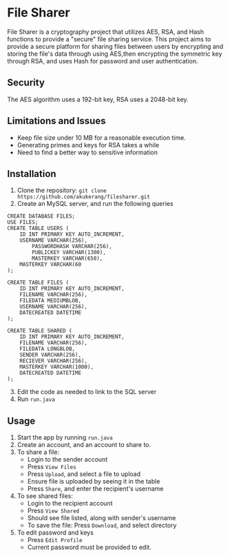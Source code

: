 # File Sharer
File Sharer is a cryptography project that utilizes AES, RSA, and Hash functions to provide a "secure" file sharing service.
This project aims to provide a secure platform for sharing files between users by encrypting and storing the file's data through using AES,then
encrypting the symmetric key through RSA, and uses Hash for password and user authentication.

## Security
The AES algorithm uses a 192-bit key, RSA uses a 2048-bit key.

## Limitations and Issues
- Keep file size under 10 MB for a reasonable execution time.
- Generating primes and keys for RSA takes a while
- Need to find a better way to sensitive information

## Installation
1. Clone the repository:
`git clone https://github.com/akukerang/filesharer.git`
2. Create an MySQL server, and run the following queries
```
CREATE DATABASE FILES;
USE FILES;
CREATE TABLE USERS (
	ID INT PRIMARY KEY AUTO_INCREMENT,
	USERNAME VARCHAR(256),
    	PASSWORDHASH VARCHAR(256),
    	PUBLICKEY VARCHAR(1300),
    	MASTERKEY VARCHAR(650),
	MASTERKEY VARCHAR(60
);

CREATE TABLE FILES (
	ID INT PRIMARY KEY AUTO_INCREMENT,
  	FILENAME VARCHAR(256),
  	FILEDATA MEDIUMBLOB,
	USERNAME VARCHAR(256),
  	DATECREATED DATETIME
);

CREATE TABLE SHARED (
	ID INT PRIMARY KEY AUTO_INCREMENT,
  	FILENAME VARCHAR(256),
  	FILEDATA LONGBLOB,
	SENDER VARCHAR(256),
	RECIEVER VARCHAR(256),
	MASTERKEY VARCHAR(1000),
  	DATECREATED DATETIME
);

```
3. Edit the code as needed to link to the SQL server
4. Run `run.java`

## Usage
1. Start the app by running `run.java`
2. Create an account, and an account to share to.
3. To share a file:
    - Login to the sender account
    - Press `View Files`
    - Press `Upload`, and select a file to upload
    - Ensure file is uploaded by seeing it in the table
    - Press `Share`, and enter the recipient's username
4. To see shared files:
    - Login to the recipient account
    - Press `View Shared`
    - Should see file listed, along with sender's username
    - To save the file: Press `Download`, and select directory
5. To edit password and keys
    - Press `Edit Profile`
    - Current password must be provided to edit.
  
